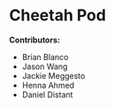# Cheetah Pod

**Contributors:**
- Brian Blanco
- Jason Wang
- Jackie Meggesto
- Henna Ahmed 
- Daniel Distant
